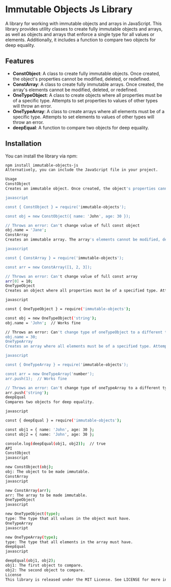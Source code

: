 # Immutable Objects Js Library

A library for working with immutable objects and arrays in JavaScript. This library provides utility classes to create fully immutable objects and arrays, as well as objects and arrays that enforce a single type for all values or elements. Additionally, it includes a function to compare two objects for deep equality.

## Features

- **ConstObject**: A class to create fully immutable objects. Once created, the object's properties cannot be modified, deleted, or redefined.
- **ConstArray**: A class to create fully immutable arrays. Once created, the array's elements cannot be modified, deleted, or redefined.
- **OneTypeObject**: A class to create objects where all properties must be of a specific type. Attempts to set properties to values of other types will throw an error.
- **OneTypeArray**: A class to create arrays where all elements must be of a specific type. Attempts to set elements to values of other types will throw an error.
- **deepEqual**: A function to compare two objects for deep equality.

## Installation

You can install the library via npm:

```bash
npm install immutable-objects-js
Alternatively, you can include the JavaScript file in your project.

Usage
ConstObject
Creates an immutable object. Once created, the object's properties cannot be modified, deleted, or redefined.

javascript

const { ConstObject } = require('immutable-objects');

const obj = new ConstObject({ name: 'John', age: 30 });

// Throws an error: Can't change value of full const object
obj.name = 'Jane';
ConstArray
Creates an immutable array. The array's elements cannot be modified, deleted, or redefined.

javascript

const { ConstArray } = require('immutable-objects');

const arr = new ConstArray([1, 2, 3]);

// Throws an error: Can't change value of full const array
arr[0] = 10;
OneTypeObject
Creates an object where all properties must be of a specified type. Attempts to set properties to values of other types will throw an error.

javascript

const { OneTypeObject } = require('immutable-objects');

const obj = new OneTypeObject('string');
obj.name = 'John';  // Works fine

// Throws an error: Can't change type of oneTypeObject to a different type
obj.name = 30;
OneTypeArray
Creates an array where all elements must be of a specified type. Attempts to set elements to values of other types will throw an error.

javascript

const { OneTypeArray } = require('immutable-objects');

const arr = new OneTypeArray('number');
arr.push(1);  // Works fine

// Throws an error: Can't change type of oneTypeArray to a different type
arr.push('string');
deepEqual
Compares two objects for deep equality.

javascript

const { deepEqual } = require('immutable-objects');

const obj1 = { name: 'John', age: 30 };
const obj2 = { name: 'John', age: 30 };

console.log(deepEqual(obj1, obj2));  // true
API
ConstObject
javascript

new ConstObject(obj);
obj: The object to be made immutable.
ConstArray
javascript

new ConstArray(arr);
arr: The array to be made immutable.
OneTypeObject
javascript

new OneTypeObject(type);
type: The type that all values in the object must have.
OneTypeArray
javascript

new OneTypeArray(type);
type: The type that all elements in the array must have.
deepEqual
javascript

deepEqual(obj1, obj2);
obj1: The first object to compare.
obj2: The second object to compare.
License
This library is released under the MIT License. See LICENSE for more information.
```
